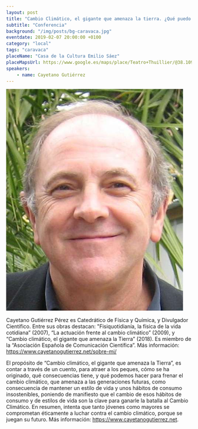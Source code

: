 ```yaml
---
layout: post
title: "Cambio Climático, el gigante que amenaza la tierra. ¿Qué puedo hacer para frenar el cambio climático?"
subtitle: "Conferencia"
background: "/img/posts/bg-caravaca.jpg"
eventdate: 2019-02-07 20:00:00 +0100
category: "local"
tags: "caravaca"
placeName: "Casa de la Cultura Emilio Sáez"
placeMapsUrl: https://www.google.es/maps/place/Teatro+Thuillier/@38.1090977,-1.8625464,17z/data=!3m1!4b1!4m5!3m4!1s0xd65ad1270513043:0x61ff00d4a0f49ee7!8m2!3d38.1090935!4d-1.8603577?hl=en
speakers:
    - name: Cayetano Gutiérrez
---
```

![cartel](/img/posts/cayetanojpg.jpg)  

Cayetano Gutiérrez Pérez es Catedrático de Física y Química, y Divulgador Científico. Entre sus obras destacan: "Fisiquotidianía, la física de la vida cotidiana” (2007), “La actuación frente al cambio climático” (2009), y “Cambio climático, el gigante que amenaza la Tierra” (2018). Es miembro de la “Asociación Española de Comunicación Científica”. Más información: https://www.cayetanogutierrez.net/sobre-mi/  
  
El propósito de “Cambio climático, el gigante que amenaza la Tierra”, es contar a través de un cuento, para atraer a los peques, cómo se ha originado, qué consecuencias tiene, y qué podemos hacer para frenar el cambio climático, que amenaza a las generaciones futuras, como consecuencia de mantener un estilo de vida y unos hábitos de consumo insostenibles, poniendo de manifiesto que el cambio de esos hábitos de consumo y de estilos de vida son la clave para ganarle la batalla al Cambio Climático. En resumen, intenta que tanto jóvenes como mayores se comprometan éticamente a luchar contra el cambio climático, porque se juegan su futuro. Más información: https://www.cayetanogutierrez.net.
